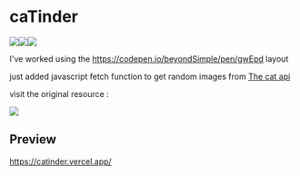 # caTinder

<img src = "https://img.shields.io/badge/JavaScript-323330?style=for-the-badge&logo=javascript&logoColor=F7DF1E"><img src = "https://img.shields.io/badge/HTML5-E34F26?style=for-the-badge&logo=html5&logoColor=white"><img src = "https://img.shields.io/badge/CSS3-1572B6?style=for-the-badge&logo=css3&logoColor=white">

I've worked using the https://codepen.io/beyondSimple/pen/gwEpd layout

just added javascript fetch function to get random images from <a href = "https://thecatapi.com/">The cat api</a>

visit the original resource :

<a href = "https://codepen.io/beyondSimple/pen/gwEpd"><img src = "https://img.shields.io/badge/Codepen-000000?style=for-the-badge&logo=codepen&logoColor=white"></a>

## Preview

https://catinder.vercel.app/


